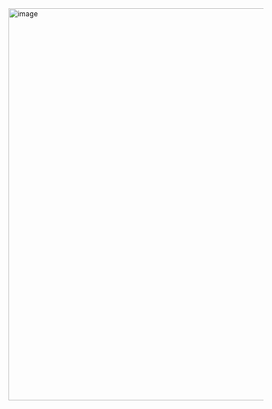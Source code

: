 <img width="773" alt="image" src="https://github.com/hmmychoice/GenAI/assets/64094719/9548e9c9-c5dd-40df-b3b2-19822630a3a8">
